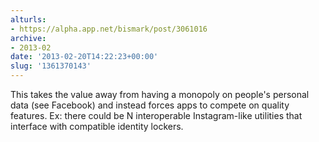 ```yaml
---
alturls:
- https://alpha.app.net/bismark/post/3061016
archive:
- 2013-02
date: '2013-02-20T14:22:23+00:00'
slug: '1361370143'
---
```


This takes the value away from having a monopoly on people's personal data (see Facebook) and instead forces apps to compete on quality features. Ex: there could be N interoperable Instagram-like utilities that interface with compatible identity lockers.
